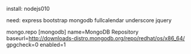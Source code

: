 install:
nodejs010

need:
express
bootstrap
mongodb
fullcalendar
underscore
jquery


mongo.repo
[mongodb]
name=MongoDB Repository
baseurl=http://downloads-distro.mongodb.org/repo/redhat/os/x86_64/
gpgcheck=0
enabled=1
